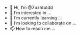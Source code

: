 - 👋 Hi, I’m @Zuzhtutdd
- 👀 I’m interested in ...
- 🌱 I’m currently learning ...
- 💞️ I’m looking to collaborate on ...
- 📫 How to reach me ...

<!---
Zuzhtutdd/Zuzhtutdd is a ✨ special ✨ repository because its `README.md` (this file) appears on your GitHub profile.
You can click the Preview link to take a look at your changes.
--->
